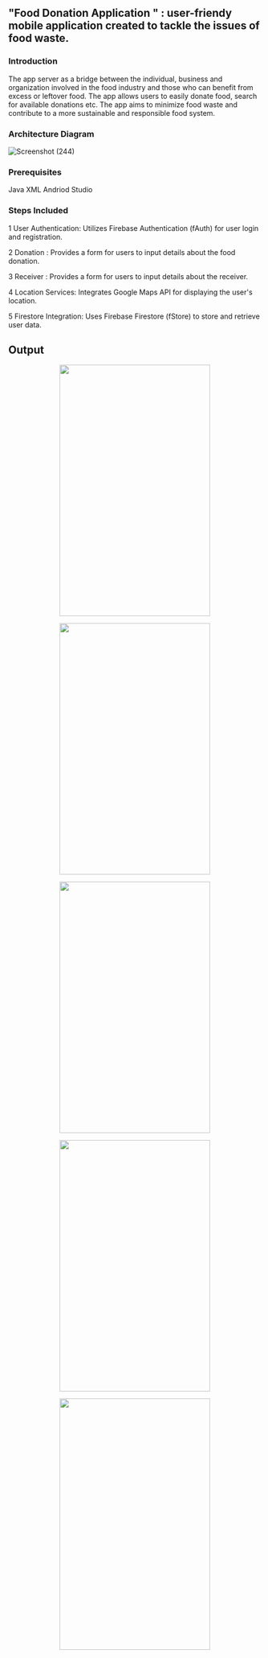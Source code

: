 ## "Food Donation Application " : user-friendy mobile application created to tackle the issues of food waste. 

### Introduction
The app server as a bridge between the individual, business and organization involved in the food industry and those who can benefit from excess or leftover food. The app allows users to easily donate food, search for available donations etc. The app aims to minimize food waste and contribute to a more sustainable and responsible food system.

### Architecture Diagram
![Screenshot (244)](https://github.com/tanushrees31/Aahar/assets/94157726/ae38a0c4-aae4-4108-81dd-21f4faca8c8b)

### Prerequisites
Java 
XML
Andriod Studio

### Steps Included 
 1 User Authentication:
Utilizes Firebase Authentication (fAuth) for user login and registration.  

2 Donation :
Provides a form  for users to input details about the food donation.

3 Receiver :
Provides a form  for users to input details about the receiver.

4 Location Services:
Integrates Google Maps API for displaying the user's location.

5 Firestore Integration:
Uses Firebase Firestore (fStore) to store and retrieve user data.

## Output 

 <p align ="center">
<img src="https://user-images.githubusercontent.com/62341045/146028346-9dc0a458-83bf-40c0-a64a-5f2bf76cf084.jpg" width="300" height="500"/>

 <p align ="center">
<img src="https://user-images.githubusercontent.com/62341045/146029039-98f891c4-9a23-436c-8efd-67881fed4ad0.jpg" width="300" height="500"/>


 <p align ="center">
<img src="https://user-images.githubusercontent.com/62341045/146030374-bea91b1b-6c90-4131-83b1-b1cf3de95bb3.jpg" width="300" height="500"/>

 <p align ="center">
<img src="https://user-images.githubusercontent.com/62341045/146029532-12dba435-cfc7-49b5-9f50-5718a2602bf7.jpg" width="300" height="500"/>

   
 <p align ="center">
<img src="https://user-images.githubusercontent.com/62341045/146031068-df295fa6-490c-4165-a3a4-927de1d26df8.jpg" width="300" height="500"/>
     




